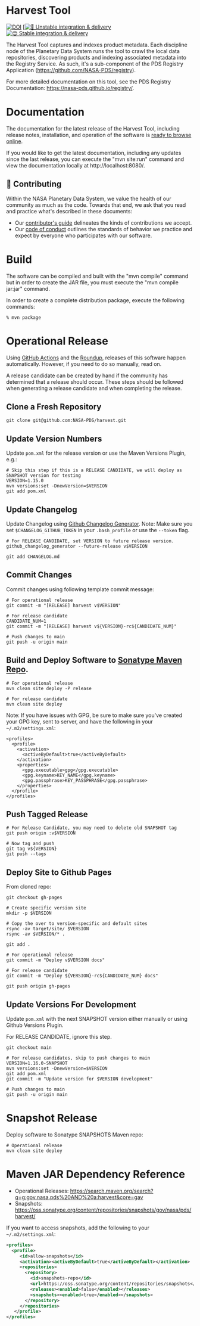 # Harvest Tool

[![DOI](https://zenodo.org/badge/DOI/10.5281/zenodo.5750537.svg)](https://doi.org/10.5281/zenodo.5750537) [[![🤪 Unstable integration & delivery](https://github.com/NASA-PDS/harvest/actions/workflows/unstable-cicd.yaml/badge.svg?branch=main)](https://github.com/NASA-PDS/harvest/actions/workflows/unstable-cicd.yaml) [![😌 Stable integration & delivery](https://github.com/NASA-PDS/harvest/actions/workflows/stable-cicd.yaml/badge.svg)](https://github.com/NASA-PDS/harvest/actions/workflows/stable-cicd.yaml)

The Harvest Tool captures and indexes product metadata. Each discipline node of the Planetary Data System runs the tool to crawl the local data repositories, discovering products and indexing associated metadata into the Registry Service. As such, it's a sub-component of the PDS Registry Application (https://github.com/NASA-PDS/registry).

For more detailed documentation on this tool, see the PDS Registry Documentation: https://nasa-pds.github.io/registry/.


# Documentation

The documentation for the latest release of the Harvest Tool, including release notes, installation, and operation of the software is [ready to browse online](https://nasa-pds.github.io/registry/).

If you would like to get the latest documentation, including any updates since the last release, you can execute the "mvn site:run" command and view the documentation locally at http://localhost:8080/.


## 👥 Contributing

Within the NASA Planetary Data System, we value the health of our community as much as the code. Towards that end, we ask that you read and practice what's described in these documents:

-   Our [contributor's guide](https://github.com/NASA-PDS/.github/blob/main/CONTRIBUTING.md) delineates the kinds of contributions we accept.
-   Our [code of conduct](https://github.com/NASA-PDS/.github/blob/main/CODE_OF_CONDUCT.md) outlines the standards of behavior we practice and expect by everyone who participates with our software.


# Build

The software can be compiled and built with the "mvn compile" command but in order to create the JAR file, you must execute the "mvn compile jar:jar" command.

In order to create a complete distribution package, execute the following commands: 

```
% mvn package
```

# Operational Release

Using [GitHub Actions](https://github.com/features/actions) and the [Roundup](https://github.com/NASA-PDS/roundup-action), releases of this software happen automatically. However, if you need to do so manually, read on.

A release candidate can be created by hand if the community has determined that a release should occur. These steps should be followed when generating a release candidate and when completing the release.

## Clone a Fresh Repository

```
git clone git@github.com:NASA-PDS/harvest.git
```


## Update Version Numbers

Update `pom.xml` for the release version or use the Maven Versions Plugin, e.g.:

```
# Skip this step if this is a RELEASE CANDIDATE, we will deploy as SNAPSHOT version for testing
VERSION=1.15.0
mvn versions:set -DnewVersion=$VERSION
git add pom.xml
```


## Update Changelog

Update Changelog using [Github Changelog Generator](https://github.com/github-changelog-generator/github-changelog-generator). Note: Make sure you set `$CHANGELOG_GITHUB_TOKEN` in your `.bash_profile` or use the `--token` flag.
```
# For RELEASE CANDIDATE, set VERSION to future release version.
github_changelog_generator --future-release v$VERSION

git add CHANGELOG.md
```


## Commit Changes

Commit changes using following template commit message:
```
# For operational release
git commit -m "[RELEASE] harvest v$VERSION"

# For release candidate
CANDIDATE_NUM=1
git commit -m "[RELEASE] harvest v${VERSION}-rc${CANDIDATE_NUM}"

# Push changes to main
git push -u origin main
```


## Build and Deploy Software to [Sonatype Maven Repo](https://repo.maven.apache.org/maven2/gov/nasa/pds/).

```
# For operational release
mvn clean site deploy -P release

# For release candidate
mvn clean site deploy
```

Note: If you have issues with GPG, be sure to make sure you've created your GPG key, sent to server, and have the following in your `~/.m2/settings.xml`:
```
<profiles>
  <profile>
    <activation>
      <activeByDefault>true</activeByDefault>
    </activation>
    <properties>
      <gpg.executable>gpg</gpg.executable>
      <gpg.keyname>KEY_NAME</gpg.keyname>
      <gpg.passphrase>KEY_PASSPHRASE</gpg.passphrase>
    </properties>
  </profile>
</profiles>

```


## Push Tagged Release

```
# For Release Candidate, you may need to delete old SNAPSHOT tag
git push origin :v$VERSION

# Now tag and push
git tag v${VERSION}
git push --tags

```


## Deploy Site to Github Pages

From cloned repo:
```
git checkout gh-pages

# Create specific version site
mkdir -p $VERSION

# Copy the over to version-specific and default sites
rsync -av target/site/ $VERSION
rsync -av $VERSION/* .

git add .

# For operational release
git commit -m "Deploy v$VERSION docs"

# For release candidate
git commit -m "Deploy ${VERSION}-rc${CANDIDATE_NUM} docs"

git push origin gh-pages
```

## Update Versions For Development

Update `pom.xml` with the next SNAPSHOT version either manually or using Github Versions Plugin.

For RELEASE CANDIDATE, ignore this step.

```
git checkout main

# For release candidates, skip to push changes to main
VERSION=1.16.0-SNAPSHOT
mvn versions:set -DnewVersion=$VERSION
git add pom.xml
git commit -m "Update version for $VERSION development"

# Push changes to main
git push -u origin main
```


# Snapshot Release

Deploy software to Sonatype SNAPSHOTS Maven repo:

```
# Operational release
mvn clean site deploy
```



# Maven JAR Dependency Reference

- Operational Releases: https://search.maven.org/search?q=g:gov.nasa.pds%20AND%20a:harvest&core=gav
- Snapshots: https://oss.sonatype.org/content/repositories/snapshots/gov/nasa/pds/harvest/

If you want to access snapshots, add the following to your `~/.m2/settings.xml`:
```xml
<profiles>
  <profile>
     <id>allow-snapshots</id>
     <activation><activeByDefault>true</activeByDefault></activation>
     <repositories>
       <repository>
         <id>snapshots-repo</id>
         <url>https://oss.sonatype.org/content/repositories/snapshots</url>
         <releases><enabled>false</enabled></releases>
         <snapshots><enabled>true</enabled></snapshots>
       </repository>
     </repositories>
   </profile>
</profiles>
```
